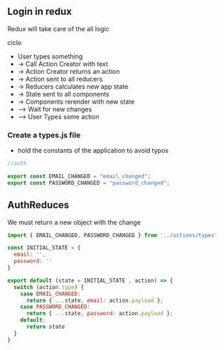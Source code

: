 ## Login in redux

Redux will take care of the all logic

ciclo

- User types something
- -> Call Action Creator with text
- -> Action Creator returns an action
- -> Action sent to all reducers
- -> Reducers calculates new app state
- -> State sent to all components
- -> Components rerender with new state
- --> Wait for new changes
- --> User Types some action

### Create a types.js file
- hold the constants of the application to avoid typos

```js
//auth

export const EMAIL_CHANGED = "email_changed";
export const PASSWORD_CHANGED = "password_changed";
```

## AuthReduces

We must return a new object with the change

```js
import { EMAIL_CHANGED, PASSWORD_CHANGED } from '../actions/types'

const INITIAL_STATE = {
  email: '',
  password: ''
}

export default (state = INITIAL_STATE , action) => {
  switch (action.type) {
    case EMAIL_CHANGED:
      return { ...state, email: action.payload };
    case PASSWORD_CHANGED:
      return { ...state, password: action.payload };
    default:
      return state
  }
}
```

